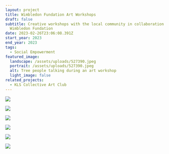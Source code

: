 ```yaml
---
layout: project
title: Wimbledon Fundation Art Workshops
draft: false
subtitle: Creative workshops with the local community in collaboration with the
  Wimbledon Fundation
date: 2023-02-26T23:06:08.391Z
start_year: 2023
end_year: 2023
tags:
  - Social Empowerment
featured_image:
  landscape: /assets/uploads/527390.jpeg
  portrait: /assets/uploads/527390.jpeg
  alt: Tree people talking during an art workshop
  light_image: false
related_projects:
  - KLS Collective Art Club
---
```

![](/assets/uploads/527444.jpg)

![](/assets/uploads/527349.jpg)

![](/assets/uploads/527384.jpg)

![](/assets/uploads/527395.jpg)

![](/assets/uploads/527326.jpg)

![](/assets/uploads/527334.jpg)